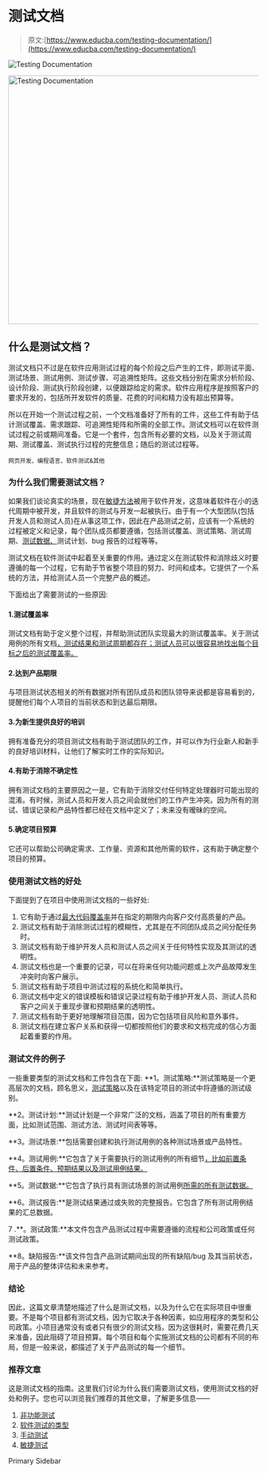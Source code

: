 # 测试文档

> 原文:[https://www.educba.com/testing-documentation/](https://www.educba.com/testing-documentation/)

![Testing Documentation](../Images/9d79c18a968a34936690a925586ad036.png)

<noscript><img class="alignnone size-full wp-image-244607" src="../Images/9d79c18a968a34936690a925586ad036.png" alt="Testing Documentation" width="900" height="500" data-original-src="https://cdn.educba.com/academy/wp-content/uploads/2019/11/Testing-Documentation.png"/></noscript>

## 什么是测试文档？

测试文档只不过是在软件应用测试过程的每个阶段之后产生的工件，即测试平面、测试场景、测试用例、测试步骤、可追溯性矩阵。这些文档分别在需求分析阶段、设计阶段、测试执行阶段创建，以便跟踪给定的需求。软件应用程序是按照客户的要求开发的，包括所开发软件的质量、花费的时间和精力没有超出预算等。

所以在开始一个测试过程之前，一个文档准备好了所有的工件，这些工件有助于估计测试覆盖、需求跟踪、可追溯性矩阵和所需的全部工作。测试文档可以在软件测试过程之前或期间准备。它是一个套件，包含所有必要的文档，以及关于测试周期、测试覆盖、测试执行过程的完整信息；随后的测试过程等。

<small>网页开发、编程语言、软件测试&其他</small>

### 为什么我们需要测试文档？

如果我们谈论真实的场景，现在[敏捷方法](https://www.educba.com/agile-methodology-in-project-management/)被用于软件开发，这意味着软件在小的迭代周期中被开发，并且软件的测试与开发一起被执行。由于有一个大型团队(包括开发人员和测试人员)在从事这项工作，因此在产品测试之前，应该有一个系统的过程被定义和记录，每个团队成员都要遵循，包括测试覆盖、测试策略、测试周期、[测试数据、](https://www.educba.com/test-data-generation-rules-advantages/)测试计划、bug 报告的过程等等。

测试文档在软件测试中起着至关重要的作用。通过定义在测试软件和消除歧义时要遵循的每一个过程，它有助于节省整个项目的努力、时间和成本。它提供了一个系统的方法，并给测试人员一个完整产品的概述。

下面给出了需要测试的一些原因:

#### 1.测试覆盖率

测试文档有助于定义整个过程，并帮助测试团队实现最大的测试覆盖率。关于测试用例的所有文档[，测试结果和测试周期都存在；测试人员可以很容易地找出每个目标之后的测试覆盖率。](https://www.educba.com/what-is-test-case/)

#### 2.达到产品期限

与项目测试状态相关的所有数据对所有团队成员和团队领导来说都是容易看到的，提醒他们每个人项目的当前状态和到达最后期限。

#### 3.为新生提供良好的培训

拥有准备充分的项目测试文档有助于测试团队的工作，并可以作为行业新人和新手的良好培训材料，让他们了解实时工作的实际知识。

#### 4.有助于消除不确定性

拥有测试文档的主要原因之一是，它有助于消除交付任何特定处理器时可能出现的混淆。有时候，测试人员和开发人员之间会就他们的工作产生冲突。因为所有的测试、错误记录和产品特性都已经在文档中定义了；未来没有暧昧的空间。

#### 5.确定项目预算

它还可以帮助公司确定需求、工作量、资源和其他所需的软件，这有助于确定整个项目的预算。

### 使用测试文档的好处

下面提到了在项目中使用测试文档的一些好处:

1.  它有助于通过[最大代码覆盖率](https://www.educba.com/code-coverage-tools/)并在指定的期限内向客户交付高质量的产品。
2.  测试文档有助于消除测试过程的模糊性，尤其是在不同团队成员之间分配任务时。
3.  测试文档有助于维护开发人员和测试人员之间关于任何特性实现及其测试的透明性。
4.  测试文档也是一个重要的记录，可以在将来任何功能问题或上次产品故障发生冲突时向客户展示。
5.  测试文档有助于项目中测试过程的系统化和简单执行。
6.  测试文档中定义的错误模板和错误记录过程有助于维护开发人员、测试人员和客户之间关于重现步骤和预期结果的透明性。
7.  测试文档有助于更好地理解项目范围，因为它包括项目风险和意外事件。
8.  测试文档在建立客户关系和获得一切都按照他们的要求和文档完成的信心方面起着重要的作用。

### 测试文件的例子

一些重要类型的测试文档和工件包含在下面:
**1。测试策略:**测试策略是一个更高层次的文档，顾名思义，[测试策略](https://www.educba.com/test-strategy/)以及在该特定项目的测试中将遵循的测试级别。

**2。测试计划:**测试计划是一个非常广泛的文档，涵盖了项目的所有重要方面，比如测试范围、测试方法、测试时间表等等。

**3。测试场景:**包括需要创建和执行测试用例的各种测试场景或产品特性。

**4。测试用例:**它包含了关于需要执行的测试用例的所有细节[，比如前置条件、后置条件、预期结果以及测试用例结果。](https://www.educba.com/test-cases-vs-test-scenario/)

**5。测试数据:**它包含了执行具有测试场景的测试用例[所需的所有测试数据。](https://www.educba.com/what-is-test-scenario/)

**6。测试报告:**是测试结果通过或失败的完整报告。它包含了所有测试用例结果的汇总数据。

7 .**。测试政策:**本文件包含产品测试过程中需要遵循的流程和公司政策或任何测试政策。

**8。缺陷报告:**该文件包含产品测试期间出现的所有缺陷/bug 及其当前状态，用于产品的整体评估和未来参考。

### 结论

因此，这篇文章清楚地描述了什么是测试文档，以及为什么它在实际项目中很重要。不是每个项目都有测试文档，因为它取决于各种因素，如应用程序的类型和公司政策。小项目通常没有或者只有很少的测试文档，因为这很耗时，需要花费几天来准备，因此阻碍了项目预算。每个项目和每个实施测试文档的公司都有不同的布局，但是一般来说，都描述了关于产品测试的每一个细节。

### 推荐文章

这是测试文档的指南。这里我们讨论为什么我们需要测试文档，使用测试文档的好处和例子。您也可以浏览我们推荐的其他文章，了解更多信息——

1.  [非功能测试](https://www.educba.com/non-functional-testing/)
2.  [软件测试的类型](https://www.educba.com/types-of-software-testing/)
3.  [手动测试](https://www.educba.com/manual-testing/)
4.  [敏捷测试](https://www.educba.com/agile-testing/)

<footer class="entry-footer">

<aside class="sidebar sidebar-primary widget-area" role="complementary" aria-label="Primary Sidebar">Primary Sidebar</aside>

</footer>
